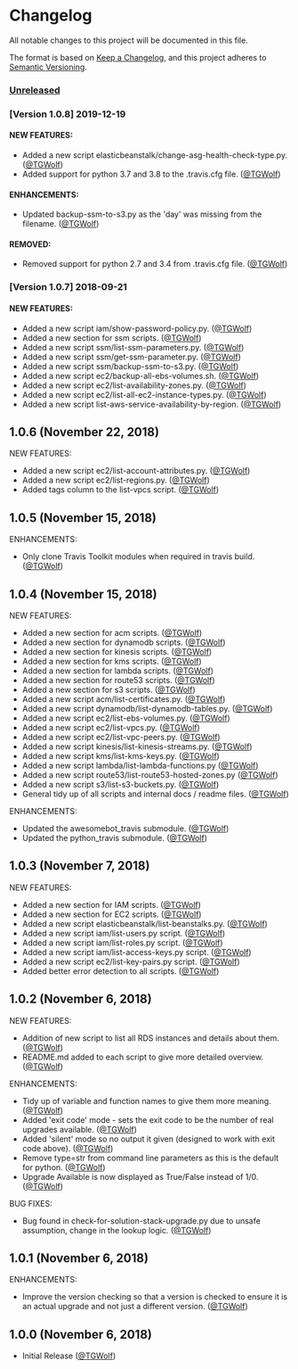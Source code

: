 # Changelog

All notable changes to this project will be documented in this file.

The format is based on [Keep a Changelog](https://keepachangelog.com/en/1.0.0/),
and this project adheres to [Semantic Versioning](https://semver.org/spec/v2.0.0.html).


### [Unreleased]

### [Version 1.0.8] 2019-12-19

#### NEW FEATURES:

* Added a new script elasticbeanstalk/change-asg-health-check-type.py. ([@TGWolf][])
* Added support for python 3.7 and 3.8 to the .travis.cfg file. ([@TGWolf][])

#### ENHANCEMENTS:

* Updated backup-ssm-to-s3.py as the 'day' was missing from the filename. ([@TGWolf][])

#### REMOVED:

* Removed support for python 2.7 and 3.4 from .travis.cfg file. ([@TGWolf][])

### [Version 1.0.7] 2018-09-21

#### NEW FEATURES:

* Added a new script iam/show-password-policy.py. ([@TGWolf][])
* Added a new section for ssm scripts. ([@TGWolf][])
* Added a new script ssm/list-ssm-parameters.py. ([@TGWolf][])
* Added a new script ssm/get-ssm-parameter.py. ([@TGWolf][])
* Added a new script ssm/backup-ssm-to-s3.py. ([@TGWolf][])
* Added a new script ec2/backup-all-ebs-volumes.sh. ([@TGWolf][])
* Added a new script ec2/list-availability-zones.py. ([@TGWolf][])
* Added a new script ec2/list-all-ec2-instance-types.py. ([@TGWolf][])
* Added a new script list-aws-service-availability-by-region.  ([@TGWolf][])

## 1.0.6 (November 22, 2018)

NEW FEATURES:

* Added a new script ec2/list-account-attributes.py. ([@TGWolf][])
* Added a new script ec2/list-regions.py. ([@TGWolf][])
* Added tags column to the list-vpcs script. ([@TGWolf][])

## 1.0.5 (November 15, 2018)

ENHANCEMENTS:

* Only clone Travis Toolkit modules when required in travis build. ([@TGWolf][])

## 1.0.4 (November 15, 2018)

NEW FEATURES:

* Added a new section for acm scripts. ([@TGWolf][])
* Added a new section for dynamodb scripts. ([@TGWolf][])
* Added a new section for kinesis scripts. ([@TGWolf][])
* Added a new section for kms scripts. ([@TGWolf][])
* Added a new section for lambda scripts. ([@TGWolf][])
* Added a new section for route53 scripts. ([@TGWolf][])
* Added a new section for s3 scripts. ([@TGWolf][])
* Added a new script acm/list-certificates.py. ([@TGWolf][])
* Added a new script dynamodb/list-dynamodb-tables.py. ([@TGWolf][])
* Added a new script ec2/list-ebs-volumes.py. ([@TGWolf][])
* Added a new script ec2/list-vpcs.py. ([@TGWolf][])
* Added a new script ec2/list-vpc-peers.py. ([@TGWolf][])
* Added a new script kinesis/list-kinesis-streams.py. ([@TGWolf][])
* Added a new script kms/list-kms-keys.py. ([@TGWolf][])
* Added a new script lambda/list-lambda-functions.py ([@TGWolf][])
* Added a new script route53/list-route53-hosted-zones.py ([@TGWolf][])
* Added a new script s3/list-s3-buckets.py. ([@TGWolf][])
* General tidy up of all scripts and internal docs / readme files. ([@TGWolf][])

ENHANCEMENTS:

* Updated the awesomebot_travis submodule. ([@TGWolf][])
* Updated the python_travis submodule. ([@TGWolf][])

## 1.0.3 (November 7, 2018)

NEW FEATURES:

* Added a new section for IAM scripts. ([@TGWolf][])
* Added a new section for EC2 scripts. ([@TGWolf][])
* Added a new script elasticbeanstalk/list-beanstalks.py. ([@TGWolf][])
* Added a new script iam/list-users.py script. ([@TGWolf][])
* Added a new script iam/list-roles.py script. ([@TGWolf][])
* Added a new script iam/list-access-keys.py script. ([@TGWolf][])
* Added a new script ec2/list-key-pairs.py script. ([@TGWolf][])
* Added better error detection to all scripts. ([@TGWolf][])

## 1.0.2 (November 6, 2018)

NEW FEATURES:

* Addition of new script to list all RDS instances and details about them. ([@TGWolf][])
* README.md added to each script to give more detailed overview. ([@TGWolf][])

ENHANCEMENTS:

* Tidy up of variable and function names to give them more meaning. ([@TGWolf][])
* Added 'exit code' mode - sets the exit code to be the number of real upgrades available. ([@TGWolf][])
* Added 'silent' mode so no output it given (designed to work with exit code above). ([@TGWolf][])
* Remove type=str from command line parameters as this is the default for python. ([@TGWolf][])
* Upgrade Available is now displayed as True/False instead of 1/0. ([@TGWolf][])

BUG FIXES:

* Bug found in check-for-solution-stack-upgrade.py due to unsafe assumption, change in the lookup logic. ([@TGWolf][])

## 1.0.1 (November 6, 2018)

ENHANCEMENTS:

* Improve the version checking so that a version is checked to ensure it is an actual upgrade and not just a different version. ([@TGWolf][])

## 1.0.0 (November 6, 2018)

* Initial Release ([@TGWolf][])

[@TGWolf]: https://github.com/TGWolf

[comment]: # (CHANGELOG Section Headers can be: ENHANCEMENTS, NEW FEATURES, BUG FIXES, NOTES, SECURITY, REMOVED, DEPRECATED)

[unreleased]: https://github.com/AntiPhotonltd/aws-tools/compare/v1.0.8...HEAD
[1.0.8]: https://github.com/AntiPhotonltd/aws-tools/compare/v1.0.7...v1.0.8
[1.0.7]: https://github.com/AntiPhotonltd/aws-tools/compare/v1.0.6...v1.0.7
[1.0.6]: https://github.com/AntiPhotonltd/aws-tools/compare/v1.0.5...v1.0.6
[1.0.5]: https://github.com/AntiPhotonltd/aws-tools/compare/v1.0.4...v1.0.5
[1.0.4]: https://github.com/AntiPhotonltd/aws-tools/compare/v1.0.3...v1.0.4
[1.0.3]: https://github.com/AntiPhotonltd/aws-tools/compare/v1.0.2...v1.0.3
[1.0.2]: https://github.com/AntiPhotonltd/aws-tools/compare/v1.0.1...v1.0.2
[1.0.1]: https://github.com/AntiPhotonltd/aws-tools/compare/v1.0.0...v1.0.1
[1.0.0]: https://github.com/AntiPhotonltd/aws-tools/releases/tag/v1.0.0

